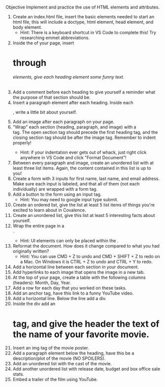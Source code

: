 Objective
Implement and practice the use of HTML elements and attributes.
1. Create an index.html file, insert the basic elements needed to start an html file, this will include a doctype, html element, head element, and body element.
    * Hint: There is a keyboard shortcut in VS Code to complete this! Try researching emmet abbreviations.
2. Inside the <body> of your page, insert <h1> through <h6> elements, give each heading element some funny text.
3. Add a comment before each heading to give yourself a reminder what the purpose of that section should be.
4. Insert a paragraph element after each heading. Inside each <p>, write a little bit about yourself.
5. Add an image after each paragraph on your page.
6. "Wrap" each section (heading, paragraph, and image) with a <section> tag. The open section tag should precede the first heading tag, and the closing section tag should be after the image tag. Remember to indent properly!
    * Hint: if your indentation ever gets out of whack, just right click anywhere in VS Code and click "Format Document"!
7. Between every paragraph and image, create an unordered list with at least three list items. Again, the content contained in this list is up to you!
8. Create a form with 3 inputs for first name, last name, and email address. Make sure each input is labeled, and that all of them (not each individually) are wrapped with a form tag.
9. Add a button to the form using an input tag.
    * Hint: You may need to google input type submit.
10. Create an ordered list, give the list at least 5 list items of things you're excited to learn about in Covalence.
11. Create an unordered list, give this list at least 5 interesting facts about yourself.
12. Wrap the entire page in a <div>.
    * Hint: UI elements can only be placed within the <body>.
13. Reformat the document. How does it change compared to what you had originally written?
    * Hint: You can use CMD + Z to undo and CMD + SHIFT + Z to redo on a Mac. On Windows it is CTRL + Z to undo and CTRL + Y to redo.
14. Add a horizontal line between each section in your document.
15. Add hyperlinks to each image that opens the image in a new tab.
16. At the top of your page, create a table with the following columns (headers): Month, Day, Year.
17. Add a row for each day that you worked on these tasks.
18. Add an anchor tag, have this link to a funny YouTube video.
19. Add a horizontal line. Below the line add a div.
20. Inside the div add an <h1> tag, and give the header the text of the name of your favorite movie.
21. Insert an img tag of the movie poster.
22. Add a paragraph element below the heading, have this be a description/plot of the movie (NO SPOILERS).
23. Add an unordered list with the cast of the movie.
24. Add another unordered list with release date, budget and box office sale stats.
25. Embed a trailer of the film using YouTube.
